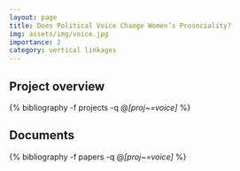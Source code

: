 ```yaml
---
layout: page
title: Does Political Voice Change Women’s Prosociality?
img: assets/img/voice.jpg
importance: 2
category: vertical linkages
---
```


## Project overview

<div class="publications">

  {% bibliography -f projects -q @*[proj~=voice]* %}

</div>

## Documents

<div class="publications">

  {% bibliography -f papers -q @*[proj~=voice]* %}

</div>
